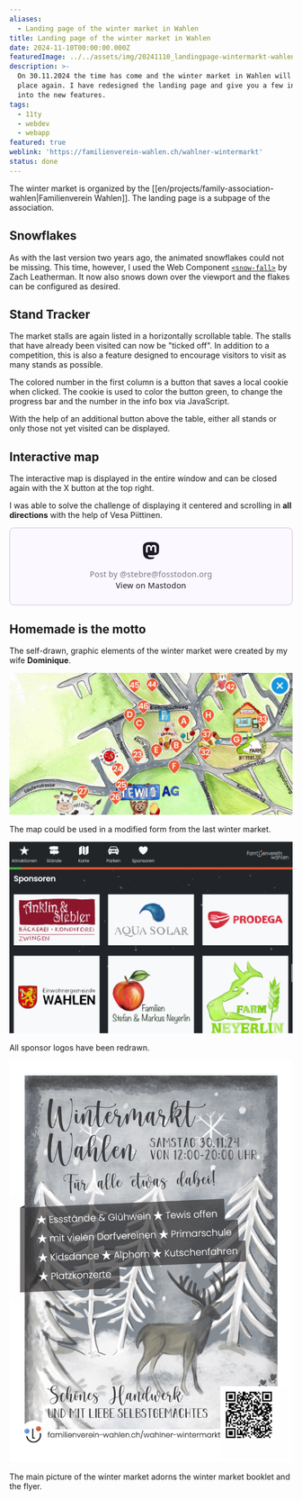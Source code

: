 ```yaml
---
aliases:
  - Landing page of the winter market in Wahlen
title: Landing page of the winter market in Wahlen
date: 2024-11-10T00:00:00.000Z
featuredImage: ../../assets/img/20241110_landingpage-wintermarkt-wahlen.jpg
description: >-
  On 30.11.2024 the time has come and the winter market in Wahlen will take
  place again. I have redesigned the landing page and give you a few insights
  into the new features.
tags:
  - 11ty
  - webdev
  - webapp
featured: true
weblink: 'https://familienverein-wahlen.ch/wahlner-wintermarkt'
status: done
---
```

The winter market is organized by the [[en/projects/family-association-wahlen|Familienverein Wahlen]]. The landing page is a subpage of the association.

## Snowflakes

As with the last version two years ago, the animated snowflakes could not be missing. This time, however, I used the Web Component [`<snow-fall>`](https://www.zachleat.com/web/snow-fall/) by Zach Leatherman. It now also snows down over the viewport and the flakes can be configured as desired.

## Stand Tracker

The market stalls are again listed in a horizontally scrollable table. The stalls that have already been visited can now be "ticked off". In addition to a competition, this is also a feature designed to encourage visitors to visit as many stands as possible.

The colored number in the first column is a button that saves a local cookie when clicked. The cookie is used to color the button green, to change the progress bar and the number in the info box via JavaScript.

With the help of an additional button above the table, either all stands or only those not yet visited can be displayed.

## Interactive map

The interactive map is displayed in the entire window and can be closed again with the X button at the top right.

I was able to solve the challenge of displaying it centered and scrolling in **all directions** with the help of Vesa Piittinen.

<blockquote class="mastodon-embed" data-embed-url="https://fosstodon.org/@stebre/113238647818889861/embed" style="background: #FCF8FF; border-radius: 8px; border: 1px solid #C9C4DA; margin: 0; max-width: 540px; min-width: 270px; overflow: hidden; padding: 0;"> <a href="https://fosstodon.org/@stebre/113238647818889861" target="_blank" style="align-items: center; color: #1C1A25; display: flex; flex-direction: column; font-family: system-ui, -apple-system, BlinkMacSystemFont, 'Segoe UI', Oxygen, Ubuntu, Cantarell, 'Fira Sans', 'Droid Sans', 'Helvetica Neue', Roboto, sans-serif; font-size: 14px; justify-content: center; letter-spacing: 0.25px; line-height: 20px; padding: 24px; text-decoration: none;"> <svg xmlns="http://www.w3.org/2000/svg" xmlns:xlink="http://www.w3.org/1999/xlink" width="32" height="32" viewBox="0 0 79 75"><path d="M74.7135 16.6043C73.6199 8.54587 66.5351 2.19527 58.1366 0.964691C56.7196 0.756754 51.351 0 38.9148 0H38.822C26.3824 0 23.7135 0.756754 22.2966 0.964691C14.1319 2.16118 6.67571 7.86752 4.86669 16.0214C3.99657 20.0369 3.90371 24.4888 4.06535 28.5726C4.29578 34.4289 4.34049 40.275 4.877 46.1075C5.24791 49.9817 5.89495 53.8251 6.81328 57.6088C8.53288 64.5968 15.4938 70.4122 22.3138 72.7848C29.6155 75.259 37.468 75.6697 44.9919 73.971C45.8196 73.7801 46.6381 73.5586 47.4475 73.3063C49.2737 72.7302 51.4164 72.086 52.9915 70.9542C53.0131 70.9384 53.0308 70.9178 53.0433 70.8942C53.0558 70.8706 53.0628 70.8445 53.0637 70.8179V65.1661C53.0634 65.1412 53.0574 65.1167 53.0462 65.0944C53.035 65.0721 53.0189 65.0525 52.9992 65.0371C52.9794 65.0218 52.9564 65.011 52.9318 65.0056C52.9073 65.0002 52.8819 65.0003 52.8574 65.0059C48.0369 66.1472 43.0971 66.7193 38.141 66.7103C29.6118 66.7103 27.3178 62.6981 26.6609 61.0278C26.1329 59.5842 25.7976 58.0784 25.6636 56.5486C25.6622 56.5229 25.667 56.4973 25.6775 56.4738C25.688 56.4502 25.7039 56.4295 25.724 56.4132C25.7441 56.397 25.7678 56.3856 25.7931 56.3801C25.8185 56.3746 25.8448 56.3751 25.8699 56.3816C30.6101 57.5151 35.4693 58.0873 40.3455 58.086C41.5183 58.086 42.6876 58.086 43.8604 58.0553C48.7647 57.919 53.9339 57.6701 58.7591 56.7361C58.8794 56.7123 58.9998 56.6918 59.103 56.6611C66.7139 55.2124 73.9569 50.665 74.6929 39.1501C74.7204 38.6967 74.7892 34.4016 74.7892 33.9312C74.7926 32.3325 75.3085 22.5901 74.7135 16.6043ZM62.9996 45.3371H54.9966V25.9069C54.9966 21.8163 53.277 19.7302 49.7793 19.7302C45.9343 19.7302 44.0083 22.1981 44.0083 27.0727V37.7082H36.0534V27.0727C36.0534 22.1981 34.124 19.7302 30.279 19.7302C26.8019 19.7302 25.0651 21.8163 25.0617 25.9069V45.3371H17.0656V25.3172C17.0656 21.2266 18.1191 17.9769 20.2262 15.568C22.3998 13.1648 25.2509 11.9308 28.7898 11.9308C32.8859 11.9308 35.9812 13.492 38.0447 16.6111L40.036 19.9245L42.0308 16.6111C44.0943 13.492 47.1896 11.9308 51.2788 11.9308C54.8143 11.9308 57.6654 13.1648 59.8459 15.568C61.9529 17.9746 63.0065 21.2243 63.0065 25.3172L62.9996 45.3371Z" fill="currentColor"/></svg> <div style="color: #787588; margin-top: 16px;">Post by @stebre@fosstodon.org</div> <div style="font-weight: 500;">View on Mastodon</div> </a> </blockquote> <script data-allowed-prefixes="https://fosstodon.org/" async src="https://fosstodon.org/embed.js"></script>

## Homemade is the motto

The self-drawn, graphic elements of the winter market were created by my wife **Dominique**.

![Drawn map with the stands marked as markers. Screenshot.](../../assets/img/20241110_landingpage-wintermarkt-wahlen-map.jpg)

The map could be used in a modified form from the last winter market.

![The first sponsor logos. Screenshot](../../assets/img/20241110_landingpage-wintermarkt-wahlen-sponsoren.jpg)

All sponsor logos have been redrawn.

![Front page of the winter market booklet](../../assets/img/20241110_landingpage-wintermarkt-wahlen-heft.jpg)

The main picture of the winter market adorns the winter market booklet and the flyer.

